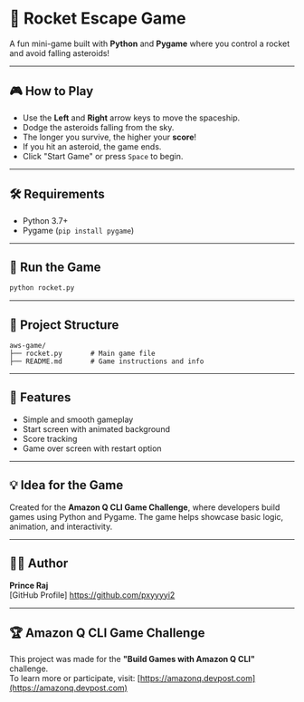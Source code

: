 # 🚀 Rocket Escape Game

A fun mini-game built with **Python** and **Pygame** where you control a rocket and avoid falling asteroids!

---

## 🎮 How to Play

- Use the **Left** and **Right** arrow keys to move the spaceship.
- Dodge the asteroids falling from the sky.
- The longer you survive, the higher your **score**!
- If you hit an asteroid, the game ends.
- Click "Start Game" or press `Space` to begin.

---

## 🛠 Requirements

- Python 3.7+
- Pygame (`pip install pygame`)

---

## 🚀 Run the Game

```bash
python rocket.py
```

---

## 📁 Project Structure

```
aws-game/
├── rocket.py       # Main game file
├── README.md       # Game instructions and info
```

---

## 🧠 Features

- Simple and smooth gameplay
- Start screen with animated background
- Score tracking
- Game over screen with restart option

---

## 💡 Idea for the Game

Created for the **Amazon Q CLI Game Challenge**, where developers build games using Python and Pygame. The game helps showcase basic logic, animation, and interactivity.

---



## 🧑‍💻 Author

**Prince Raj**  
[GitHub Profile] https://github.com/pxyyyyi2

---

## 🏆 Amazon Q CLI Game Challenge

This project was made for the **"Build Games with Amazon Q CLI"** challenge.  
To learn more or participate, visit: [https://amazonq.devpost.com](https://amazonq.devpost.com)
